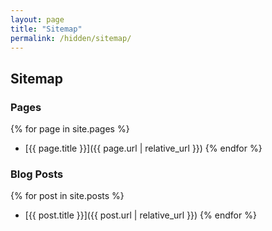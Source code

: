 ```yaml
---
layout: page
title: "Sitemap"
permalink: /hidden/sitemap/
---
```


## Sitemap

### Pages
{% for page in site.pages %}
- [{{ page.title }}]({{ page.url | relative_url }})
{% endfor %}

### Blog Posts
{% for post in site.posts %}
- [{{ post.title }}]({{ post.url | relative_url }})
{% endfor %}